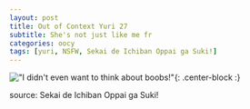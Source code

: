 ```yaml
---
layout: post
title: Out of Context Yuri 27
subtitle: She's not just like me fr
categories: oocy
tags: [yuri, NSFW, Sekai de Ichiban Oppai ga Suki!]
---
```




!["I didn't even want to think about boobs!"](https://imgur.com/4l0vUGh.png){: .center-block :}



source: Sekai de Ichiban Oppai ga Suki!